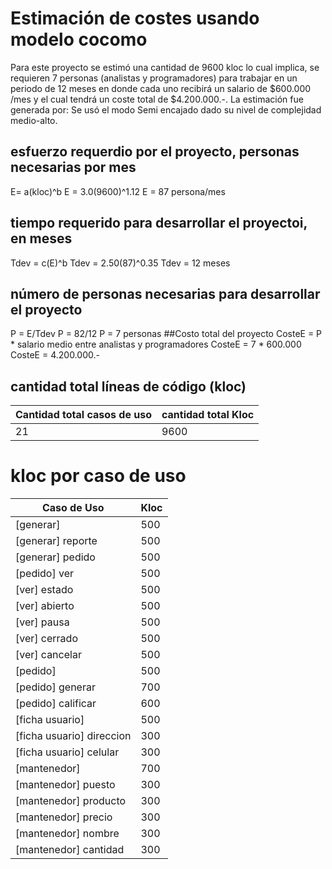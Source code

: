 # Estimación de costes usando modelo cocomo

Para este proyecto se estimó una cantidad de 9600 kloc lo cual implica, se requieren 7 personas (analistas y programadores) para trabajar en un periodo de 12 meses en donde cada uno recibirá un salario de $600.000 /mes y el cual tendrá un coste total de $4.200.000.-. La estimación fue generada por:
Se usó el modo Semi encajado dado su nivel de complejidad medio-alto.
## esfuerzo requerdio por el proyecto, personas necesarias por mes
E= a(kloc)^b
E = 3.0(9600)^1.12
E = 87 persona/mes
## tiempo requerido para desarrollar el proyectoi, en meses
Tdev = c(E)^b
Tdev = 2.50(87)^0.35
Tdev = 12 meses
## número de personas necesarias para desarrollar el proyecto
P = E/Tdev
P = 82/12
P = 7 personas
##Costo total del proyecto
CosteE = P * salario medio entre analistas y programadores
CosteE = 7 * 600.000
CosteE = 4.200.000.-
## cantidad total líneas de código (kloc)


Cantidad total casos de uso | cantidad total Kloc
--------------------------- | -------------------
21             | 9600

# kloc por caso de uso

Caso de Uso | Kloc
----------- | ------------
[generar]      |  500
[generar] reporte     |  500
[generar] pedido      |  500
[pedido] ver         |  500
[ver] estado      |  500
[ver] abierto     |  500
[ver] pausa       |  500
[ver] cerrado     |  500
[ver] cancelar     |  500
[pedido]      |  500
[pedido] generar     |  700
[pedido] calificar   |  600
[ficha usuario] |  500
[ficha usuario] direccion   | 300
[ficha usuario] celular     | 300
[mantenedor] | 700
[mantenedor] puesto      | 300
[mantenedor] producto    | 300
[mantenedor] precio      | 300
[mantenedor] nombre      | 300
[mantenedor] cantidad    | 300

